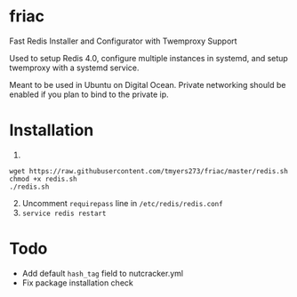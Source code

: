 # friac
Fast Redis Installer and Configurator with Twemproxy Support

Used to setup Redis 4.0, configure multiple instances in systemd, and setup twemproxy with a systemd service.

Meant to be used in Ubuntu on Digital Ocean. Private networking should be enabled if you plan to bind to the private ip.

# Installation

1. 
  ```
  wget https://raw.githubusercontent.com/tmyers273/friac/master/redis.sh
  chmod +x redis.sh
  ./redis.sh
  ```

2. Uncomment `requirepass` line in `/etc/redis/redis.conf`
3. `service redis restart`

# Todo

- Add default `hash_tag` field to nutcracker.yml
- Fix package installation check
